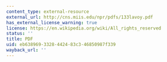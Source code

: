 ```yaml
---
content_type: external-resource
external_url: http://cns.miis.edu/npr/pdfs/133lavoy.pdf
has_external_license_warning: true
license: https://en.wikipedia.org/wiki/All_rights_reserved
status: ''
title: PDF
uid: eb638969-3328-4424-83c3-46850987f339
wayback_url: ''
---
```

